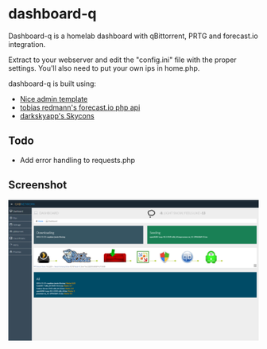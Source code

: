 # dashboard-q

Dashboard-q is a homelab dashboard with qBittorrent, PRTG and forecast.io integration.

Extract to your webserver and edit the "config.ini" file with the proper settings. You'll also need to put your own ips in home.php.

dashboard-q is built using:
 * [Nice admin template](http://bootstraptaste.com/nice-admin-bootstrap-admin-html-template/?download=true)
 * [tobias redmann's forecast.io php api](https://github.com/tobias-redmann/forecast.io-php-api)
 * [darkskyapp's Skycons](https://github.com/darkskyapp/skycons)

## Todo
 * Add error handling to requests.php

 
## Screenshot

![Alt text](/screenshots/home.png?raw=true "Optional Title")
